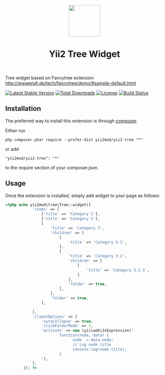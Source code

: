 <p align="center">
    <a href="https://github.com/yiisoft" target="_blank">
        <img src="https://avatars0.githubusercontent.com/u/993323" height="100px">
    </a>
    <h1 align="center">Yii2 Tree Widget</h1>
    <br>
</p>

Tree widget based on Fancytree extension http://wwwendt.de/tech/fancytree/demo/#sample-default.html

[![Latest Stable Version](https://poser.pugx.org/yii2mod/yii2-tree/v/stable)](https://packagist.org/packages/yii2mod/yii2-tree) 
[![Total Downloads](https://poser.pugx.org/yii2mod/yii2-tree/downloads)](https://packagist.org/packages/yii2mod/yii2-tree) 
[![License](https://poser.pugx.org/yii2mod/yii2-tree/license)](https://packagist.org/packages/yii2mod/yii2-tree)
[![Build Status](https://travis-ci.org/yii2mod/yii2-tree.svg?branch=master)](https://travis-ci.org/yii2mod/yii2-tree)


Installation
------------

The preferred way to install this extension is through [composer](http://getcomposer.org/download/).

Either run

```
php composer.phar require --prefer-dist yii2mod/yii2-tree "*"
```

or add

```
"yii2mod/yii2-tree": "*"
```

to the require section of your composer.json.

Usage
------------
Once the extension is installed, simply add widget to your page as follows:

```php
<?php echo yii2mod\tree\Tree::widget([
            'items' => [
                ['title' => 'Category 1'],
                ['title' => 'Category 2'],
                [
                    'title' => 'Category 3',
                    'children' => [
                        [
                            'title' => 'Category 3.1',
                        ],
                        [
                            'title' => 'Category 3.2',
                            'children' => [
                                [
                                    'title' => 'Category 3.2.1',
                                ]
                            ],
                            'folder' => true,
                        ],
                    ],
                    'folder' => true,
                ],

            ],
            'clientOptions' => [
                'autoCollapse' => true,
                'clickFolderMode' => 3,
                'activate' => new \yii\web\JsExpression('
                        function(node, data) {
                              node  = data.node;
                              // Log node title
                              console.log(node.title);
                        }
                '),
            ],
        ]); ?>
```
